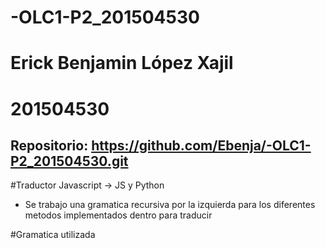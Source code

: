 # -OLC1-P2_201504530
# Erick Benjamin López Xajil 
# 201504530

## Repositorio: https://github.com/Ebenja/-OLC1-P2_201504530.git

#Traductor Javascript -> JS y Python
* Se trabajo una gramatica recursiva por la izquierda para los diferentes metodos implementados dentro para traducir

#Gramatica utilizada
